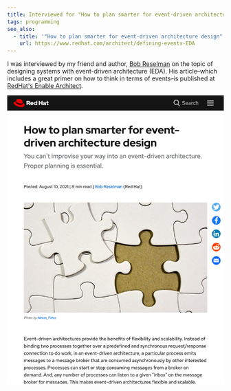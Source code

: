```yaml
---
title: Interviewed for "How to plan smarter for event-driven architecture design"
tags: programming
see_also:
  - title: '"How to plan smarter for event-driven architecture design" by Bob Reselman on RedHat.com'
    url: https://www.redhat.com/architect/defining-events-EDA
---
```


I was interviewed by my friend and author, [Bob Reselman][reselbob] on the topic of designing systems with event-driven architecture (EDA). His article–which includes a great primer on how to think in terms of events–is published at [RedHat's Enable Architect][article].

[![screenshot of article titled "How to plan smarter for event-driven architecture design"](/assets/how-to-plan-smarter-for-event-driven-architecture-design-screenshot.png)][article]

[reselbob]: https://www.linkedin.com/in/bobreselman/
[article]: https://www.redhat.com/architect/defining-events-EDA
